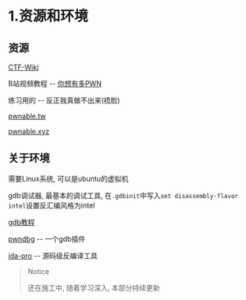 # 1.资源和环境

## 资源

[CTF-Wiki](https://ctf-wiki.org/)

B站视频教程 -- [你想有多PWN](https://www.bilibili.com/video/BV1mr4y1Y7fW)

练习用的 -- 反正我真做不出来(捂脸)

[pwnable.tw](https://pwnable.tw/)

[pwnable.xyz](https://pwnable.xyz/)

## 关于环境

需要Linux系统, 可以是ubuntu的虚拟机

gdb调试器, 最基本的调试工具, 在`.gdbinit`中写入`set disassembly-flavor intel`设置反汇编风格为intel

[gdb教程](https://aurora0x27.github.io/2024/11/16/GDBguide/)

[pwndbg](https://github.com/pwndbg/pwndbg) -- 一个gdb插件

[ida-pro]() -- 源码级反编译工具

> Notice
>
> 还在施工中, 随着学习深入, 本部分持续更新
